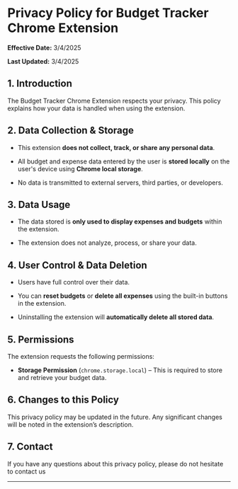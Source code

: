 # Privacy Policy for Budget Tracker Chrome Extension



**Effective Date:** 3/4/2025

**Last Updated:** 3/4/2025



## 1. Introduction  

The Budget Tracker Chrome Extension respects your privacy. This policy explains how your data is handled when using the extension.



## 2. Data Collection & Storage  

- This extension **does not collect, track, or share any personal data**.  

- All budget and expense data entered by the user is **stored locally** on the user's device using **Chrome local storage**.  

- No data is transmitted to external servers, third parties, or developers.



## 3. Data Usage  

- The data stored is **only used to display expenses and budgets** within the extension.  

- The extension does not analyze, process, or share your data.



## 4. User Control & Data Deletion  

- Users have full control over their data.  

- You can **reset budgets** or **delete all expenses** using the built-in buttons in the extension.  

- Uninstalling the extension will **automatically delete all stored data**.



## 5. Permissions  

The extension requests the following permissions:  

- **Storage Permission** (`chrome.storage.local`) – This is required to store and retrieve your budget data.  



## 6. Changes to this Policy  

This privacy policy may be updated in the future. Any significant changes will be noted in the extension’s description.



## 7. Contact  

If you have any questions about this privacy policy, please do not hesitate to contact us



---
